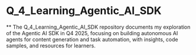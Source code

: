 # Q_4_Learning_Agentic_AI_SDK

 ** The Q_4_Learning_Agentic_AI_SDK repository documents my exploration of the Agentic AI SDK in Q4 2025, focusing on building autonomous AI agents for content generation and task automation, with insights, code samples, and resources for learners.

